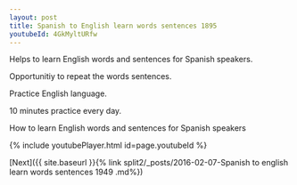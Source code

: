 ```yaml
---
layout: post
title: Spanish to English learn words sentences 1895 
youtubeId: 4GkMyltURfw
---
```

 
 
Helps to learn English words and sentences for Spanish speakers.

Opportunitiy to repeat the words sentences. 

Practice English language. 
 
10 minutes practice every day. 
 
How to learn English words and sentences for Spanish speakers 
 
{% include youtubePlayer.html id=page.youtubeId %}
 
 
[Next]({{ site.baseurl }}{% link  split2/_posts/2016-02-07-Spanish to english learn words sentences 1949 .md%})
 
